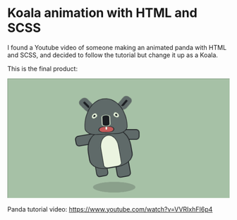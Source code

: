 # Koala animation with HTML and SCSS

I found a Youtube video of someone making an animated panda with HTML and SCSS, and decided to follow the tutorial but change it up as a Koala.

This is the final product:

![Koalaanimation.gif](https://github.com/Kristianbarkhald/Koala-Animation/blob/master/Koalaanimation.gif)

Panda tutorial video: https://www.youtube.com/watch?v=VVRIxhFI6p4
